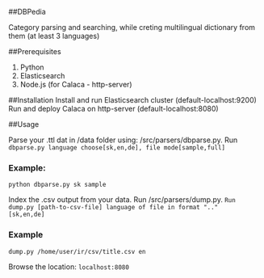 ##DBPedia

Category parsing and searching, while creting multilingual dictionary from them (at least 3 languages)

##Prerequisites
1. Python
2. Elasticsearch
3. Node.js (for Calaca - http-server)

##Installation
Install and run Elasticsearch cluster (default-localhost:9200)
Run and deploy Calaca on http-server (default-localhost:8080)

##Usage
<p>Parse your .ttl dat in /data folder using: /src/parsers/dbparse.py. 
Run <code>dbparse.py language choose[sk,en,de], file mode[sample,full]</code></p>

### Example: 
<code>python dbparse.py sk sample</code>

Index the .csv output from your data. Run /src/parsers/dump.py. 
<code>Run dump.py [path-to-csv-file] language of file in format ".." [sk,en,de]</code>

### Example 
<code>dump.py /home/user/ir/csv/title.csv en</code>

Browse the location:
<code>localhost:8080</code>
